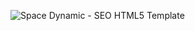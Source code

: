 ![Space Dynamic - SEO HTML5 Template](https://github.com/Mohammed9999-Osama/We-make-Digital-/assets/152526519/485e20cb-ee80-4c06-a142-5922a3ce707f)
